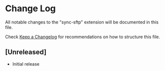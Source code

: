 # Change Log

All notable changes to the "sync-sftp" extension will be documented in this file.

Check [Keep a Changelog](http://keepachangelog.com/) for recommendations on how to structure this file.

## [Unreleased]

- Initial release